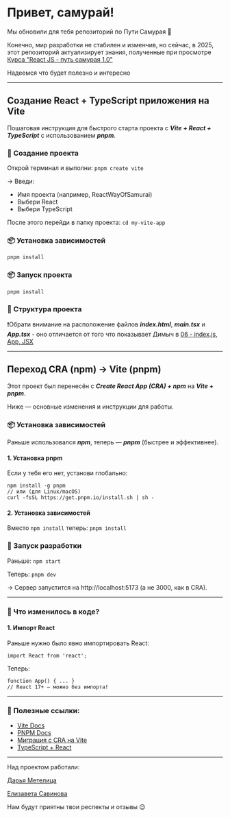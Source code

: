 # Привет, самурай!
Мы обновили для тебя репозиторий по Пути Самурая 🥳

Конечно, мир разработки не стабилен и изменчив, но сейчас, в 2025, этот репозиторий актуализирует знания, полученные при просмотре [Курса "React JS - путь самурая 1.0"](https://www.youtube.com/playlist?list=PLcvhF2Wqh7DNVy1OCUpG3i5lyxyBWhGZ8)

Надеемся что будет полезно и интересно

---
## Создание React + TypeScript приложения на Vite
Пошаговая инструкция для быстрого старта проекта с ***Vite + React + TypeScript*** с использованием ***pnpm***.

### 🚀 Создание проекта

Открой терминал и выполни:
```pnpm create vite```

→ Введи:

* Имя проекта (например, ReactWayOfSamurai)
* Выбери React
* Выбери TypeScript

После этого перейди в папку проекта:
```cd my-vite-app```

### 📦 Установка зависимостей
```pnpm install```

### 📦 Запуск проекта
```pnpm install```

### 📂 Структура проекта

❗️Обрати внимание на расположение файлов ***index.html***, ***main.tsx*** и ***App.tsx*** - оно отличается от того что показывает Димыч в [06 - index.js, App, JSX](https://www.youtube.com/watch?v=CdweQ2F2qBI)

---
## Переход CRA (npm) → Vite (pnpm)

Этот проект был перенесён с ***Create React App (CRA) + npm*** на ***Vite + pnpm***.

Ниже — основные изменения и инструкции для работы.

### 📦 Установка зависимостей
Раньше использовался ***npm***, теперь — ***pnpm*** (быстрее и эффективнее).

#### 1. Установка pnpm
Если у тебя его нет, установи глобально:
```
npm install -g pnpm
// или (для Linux/macOS)
curl -fsSL https://get.pnpm.io/install.sh | sh -
```

#### 2. Установка зависимостей
Вместо ```npm install``` теперь:
```pnpm install```
### 🚀 Запуск разработки
Раньше:
```npm start```

Теперь:
```pnpm dev```

→ Сервер запустится на http://localhost:5173 (а не 3000, как в CRA).

---

### 🔄 Что изменилось в коде?
#### 1. Импорт React
Раньше нужно было явно импортировать React:

```import React from 'react';```

Теперь:

```
function App() { ... }  
// React 17+ — можно без импорта!
```
  
---
### 🔗 Полезные ссылки:
* [Vite Docs](https://vitejs.dev/)
* [PNPM Docs](https://pnpm.io/)
* [Миграция с CRA на Vite](https://vitest.dev/guide/migration.html)
* [TypeScript + React](https://www.typescriptlang.org/docs/handbook/react.html)

---
Над проектом работали:

[Дарья Метелица](https://t.me/Dari_met)

[Елизавета Савинова](https://t.me/Veta_S0)

Нам будут приятны твои респекты и отзывы 😉